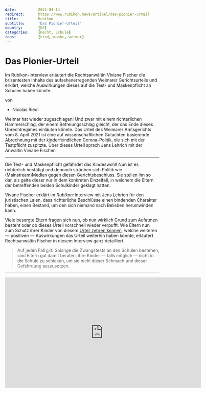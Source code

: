 ```yaml
---
date:          2021-04-14
redirect:      https://www.rubikon.news/artikel/das-pionier-urteil
title:         Rubikon
subtitle:      'Das Pionier-Urteil'
country:       [DE]
categories:    [Recht, Schule]
tags:          [kind, maske, weimar]
---
```

# Das Pionier-Urteil

Im Rubikon-Interview erläutert die Rechtsanwältin Viviane Fischer die brisantesten Inhalte des aufsehenerregenden Weimarer Gerichtsurteils und erklärt, welche Auswirkungen dieses auf die Test- und Maskenpflicht an Schulen haben könnte.

von 
   * Nicolas  Riedl

Weimar hat wieder zugeschlagen! Und zwar mit einem richterlichen Hammerschlag, der einem Befreiungsschlag gleicht, der das Ende dieses Unrechtregimes einläuten könnte. Das Urteil des Weimarer Amtsgerichts vom 8. April 2021 ist eine auf wissenschaftlichen Gutachten basierende Abrechnung mit der kinderfeindlichen Corona-Politik, die sich mit der Testpflicht zuspitzte. Über dieses Urteil sprach Jens Lehrich mit der Anwältin Viviane Fischer.

---

Die Test- und Maskenpflicht gefährdet das Kindeswohl! Nun ist es richterlich bestätigt und dennoch sträuben sich Politik wie (Mainstream)Medien gegen diesen Gerichtsbeschluss. Sie stellen ihn so dar, als gelte dieser nur in dem konkreten Einzelfall, in welchem die Eltern der betreffenden beiden Schulkinder geklagt hatten.

Vivane Fischer erklärt im *Rubikon*-Interview mit Jens Lehrich für den juristischen Laien, dass richterliche Beschlüsse einen bindenden Charakter haben, einen Bestand, um den sich niemand nach Belieben herumwinden kann.

Viele besorgte Eltern fragen sich nun, ob nun wirklich Grund zum Aufatmen besteht oder ob dieses Urteil vorschnell wieder verpufft. Wie Eltern nun zum Schutz ihrer Kinder von diesem [Urteil zehren können](https://klagepaten.eu/2021/04/12/%E2%9A%A0%EF%B8%8F-neue-virale-aktion-keine-zwangstestungen-an-schulen/ ), welche weiteren — positiven — Auswirkungen das Urteil weiterhin haben könnte, erläutert Rechtsanwältin Fischer in diesem Interview ganz detailliert.

>Auf jeden Fall gilt: Solange die Zwangstests an den Schulen bestehen, sind Eltern gut damit beraten, ihre Kinder — falls möglich — nicht in die Schule zu schicken, um sie nicht dieser Schmach und dieser Gefährdung auszusetzen.

---
<iframe frameborder="0" width="640" height="360" src="https://www.bitchute.com/embed/rj3hi5pbnlMQ/" allowfullscreen allow="autoplay"></iframe>


